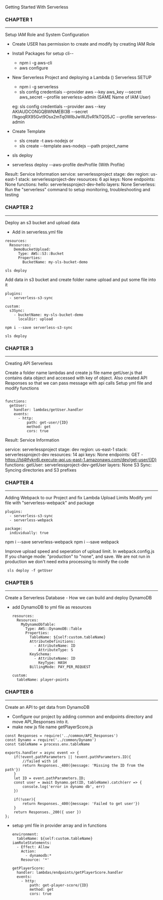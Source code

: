 Getting Started With Serverless

### CHAPTER 1 ###
-------------------------
Setup IAM Role and System Configuration
- Create USER has permission to create and modify by creating IAM Role
- Install Packages for setup cli-- 
    - npm i -g aws-cli
    - aws configure

- New Serverless Project and deploying a Lambda ()
  Serverless SETUP
    - npm i -g serverless
    - sls config credentials --provider aws --key aws_key --secret aws_secret --profile serverless-admin (SAME Name of IAM User)

    eg:
        sls config credentials --provider aws --key AKIAUDCONGQBWNMEBI3B --secret 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 --profile serverless-admin
       
- Create Template
    - sls create -t aws-nodejs 
        or
    - sls create --template aws-nodejs --path project_name
- sls deploy
- serverless deploy --aws-profile devProfile (With Profile)

Result: Service Information
service: serverlessproject
stage: dev
region: us-east-1
stack: serverlessproject-dev
resources: 6
api keys:
  None
endpoints:
  None
functions:
  hello: serverlessproject-dev-hello
layers:
  None
Serverless: Run the "serverless" command to setup monitoring, troubleshooting and testing


### CHAPTER 2 ###
-------------------------
Deploy an s3 bucket and upload data

- Add in serverless.yml file
```
resources:
  Resources:
    DemoBucketUpload:
      Type: AWS::S3::Bucket
      Properties:
        BucketName: my-sls-bucket-demo

sls deploy

```

Add data in s3 bucket and create folder name upload and put some file into it 
```
plugins:
  - serverless-s3-sync

custom:
  s3Sync:
    - bucketName: my-sls-bucket-demo
      localDir: upload

npm i --save serverless-s3-sync

sls deploy
```

### CHAPTER 3 ###
-------------------
Creating API Serverless

Create a folder name lambdas and create js file name getUser.js that contains data object and accessed with key of object. Also created API Responses so that we can pass message with api calls
Setup yml file and modify functions

```

functions:
  getUser:
    handler: lambdas/getUser.handler
    events:
      - http:
          path: get-user/{ID}
          method: get
          cors: true
```
Result: Service Information

service: serverlessproject
stage: dev
region: us-east-1
stack: serverlessproject-dev
resources: 14
api keys:
  None
endpoints:
  GET - https://td4tfykn6i.execute-api.us-east-1.amazonaws.com/dev/get-user/{ID}
functions:
  getUser: serverlessproject-dev-getUser
layers:
  None
S3 Sync: Syncing directories and S3 prefixes

### CHAPTER 4 ###
---------------------
Adding Webpack to our Project and fix Lambda Upload Limits
Modify yml file with "serverless-webpack" and package 

```
plugins:
  - serverless-s3-sync
  - serverless-webpack

package:
  individually: true

```
npm i --save serverless-webpack
npm i --save webpack

Improve upload speed and seperation of upload limit. In webpack.config.js
If you change mode: "production" to "none", and save. We are not run in production we don't need extra processing to minify the code

``` sls deploy -f getUser```


### CHAPTER 5 ###
-------------------------
Create a Serverless Database - How we can build and deploy DynamoDB

- add DynamoDB to yml file as resources
  ```
  resources:
    Resources:
      MyDynamoDbTable:
        Type: AWS::DynamoDB::Table
        Properties:
          TableName: ${self:custom.tableName}
          AttributeDefinitions:
            - AttributeName: ID
              AttributeType: S
          KeySchema:
            - AttributeName: ID
              KeyType: HASH
          BillingMode: PAY_PER_REQUEST

  custom:
    tableName: player-points
  ```


### CHAPTER 6 ###
-------------------------
Create an API to get data from DynamoDB
- Configure our project by adding common and endpoints directory and move API_Responses into it.
- make new js file name getPlayerScore.js

```
const Responses = require('../common/API_Responses')
const Dynamo = require('../common/Dynamo')
const tableName = process.env.tableName

exports.handler = async event => {
    if(!event.pathParameters || !event.pathParameters.ID){
        //failed with id
        return Responses._400({message: 'Missing the ID from the path'})
    }
    let ID = event.pathParameters.ID;
    const user = await Dynamo.get(ID, tableName).catch(err => {
        console.log('error in dynamo db', err)
    })

    if(!user){
        return Responses._400({message: 'Failed to get user'})
    }
    return Responses._200({ user })
};
```

- setup yml file in provider array and in functions
  ```
  environment:
    tableName: ${self:custom.tableName}
  iamRoleStatements:
    - Effect: Allow
      Action:
        - dynamodb:*
      Resource: '*'

  getPlayerScore:
    handler: lambdas/endpoints/getPlayerScore.handler
    events:
      - http:
          path: get-player-score/{ID}
          method: get
          cors: true

  ```